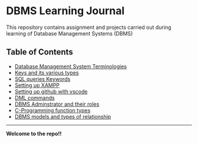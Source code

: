 # DBMS Learning Journal

This repository contains assignment and projects carried out during learning of Database Management Systems (DBMS)

## Table of Contents

- [Database Management System Terminologies](day-3.md)
- [Keys and its various types](day-4.md)
- [SQL queries Keywords](day-5.md)
- [Setting up XAMPP](xampp.md)
- [Setting up github with vscode](day-6.md)
- [DML commands](dml.md)
- [DBMS Adminstrator and their roles](dbms_admins_roles.md)
- [C-Programming function types](c_functions.md)
- [DBMS models and types of relationship](dbms_rel_model.md)

---
**Welcome to the repo!!**

